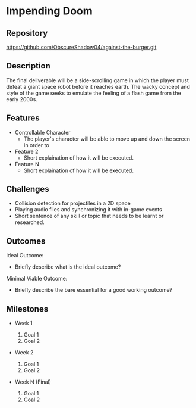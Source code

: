 # Impending Doom

## Repository
<https://github.com/ObscureShadow04/against-the-burger.git>

## Description
The final deliverable will be a side-scrolling game in which the player must defeat a giant space robot before it reaches earth. The wacky concept and style of the game seeks to emulate the feeling of a flash game from the early 2000s.

## Features
- Controllable Character
	- The player's character will be able to move up and down the screen in order to 
- Feature 2
	- Short explaination of how it will be executed.
- Feature N 
	- Short explaination of how it will be executed.

## Challenges
- Collision detection for projectiles in a 2D space
- Playing audio files and synchronizing it with in-game events
- Short sentence of any skill or topic that needs to be learnt or researched.

## Outcomes
Ideal Outcome:
- Briefly describe what is the ideal outcome?

Minimal Viable Outcome:
- Briefly describe the bare essential for a good working outcome?

## Milestones

- Week 1
  1. Goal 1
  2. Goal 2

- Week 2
  1. Goal 1
  2. Goal 2

- Week N (Final)
  1. Goal 1
  2. Goal 2
